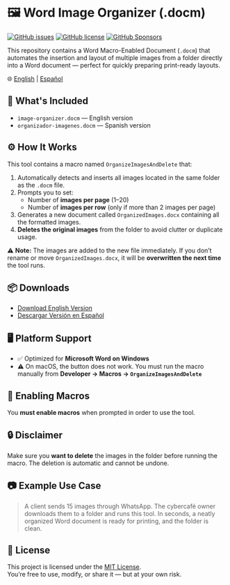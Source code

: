 # 🖼️ Word Image Organizer (.docm)

[![GitHub issues](https://img.shields.io/github/issues/manuelnajera/image-organizer-word)](https://github.com/manuelnajera/image-organizer-word/issues)
[![GitHub license](https://img.shields.io/github/license/manuelnajera/image-organizer-word)](https://github.com/manuelnajera/image-organizer-word/blob/main/LICENSE)
[![GitHub Sponsors](https://shields.io/badge/Github%20Sponsors-Support%20me-blue?logo=GitHub+Sponsors)](https://github.com/sponsors/manuelnajera "Support me on GitHub Sponsors")

This repository contains a Word Macro-Enabled Document (`.docm`) that automates the insertion and layout of multiple images from a folder directly into a Word document — perfect for quickly preparing print-ready layouts.

🌐 [English](#readme) | [Español](https://github.com/manuelnajera/image-organizer-word/blob/main/README-es.md#readme)

## 📂 What's Included

- `image-organizer.docm` — English version
- `organizador-imagenes.docm` — Spanish version

## ⚙️ How It Works

This tool contains a macro named `OrganizeImagesAndDelete` that:

1. Automatically detects and inserts all images located in the same folder as the `.docm` file.
2. Prompts you to set:
   - Number of **images per page** (1–20)
   - Number of **images per row** (only if more than 2 images per page)
3. Generates a new document called `OrganizedImages.docx` containing all the formatted images.
4. **Deletes the original images** from the folder to avoid clutter or duplicate usage.

⚠️ **Note:** The images are added to the new file immediately. If you don’t rename or move `OrganizedImages.docx`, it will be **overwritten the next time** the tool runs.

## 📦 Downloads

- [Download English Version](https://github.com/manuelnajera/image-organizer-word/releases/tag/v1.0.0-en)
- [Descargar Versión en Español](https://github.com/manuelnajera/image-organizer-word/releases/tag/v1.0.0-es)

## 🖥️ Platform Support

- ✅ Optimized for **Microsoft Word on Windows**
- ⚠️ On macOS, the button does not work. You must run the macro manually from **Developer → Macros → `OrganizeImagesAndDelete`**

## 🧩 Enabling Macros

You **must enable macros** when prompted in order to use the tool.

## 🔒 Disclaimer

Make sure you **want to delete** the images in the folder before running the macro. The deletion is automatic and cannot be undone.

## 📷 Example Use Case

> A client sends 15 images through WhatsApp. The cybercafé owner downloads them to a folder and runs this tool. In seconds, a neatly organized Word document is ready for printing, and the folder is clean.

## 🔐 License

This project is licensed under the [MIT License](LICENSE).  
You’re free to use, modify, or share it — but at your own risk.